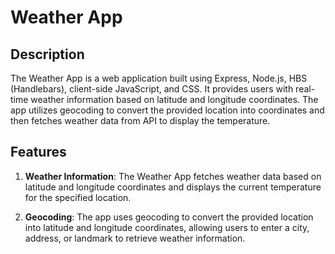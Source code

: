 # Weather App

## Description
The Weather App is a web application built using Express, Node.js, HBS (Handlebars), client-side JavaScript, and CSS. It provides users with real-time weather information based on latitude and longitude coordinates. The app utilizes geocoding to convert the provided location into coordinates and then fetches weather data from API to display the temperature.

## Features
1. **Weather Information**: The Weather App fetches weather data based on latitude and longitude coordinates and displays the current temperature for the specified location.

2. **Geocoding**: The app uses geocoding to convert the provided location into latitude and longitude coordinates, allowing users to enter a city, address, or landmark to retrieve weather information.

